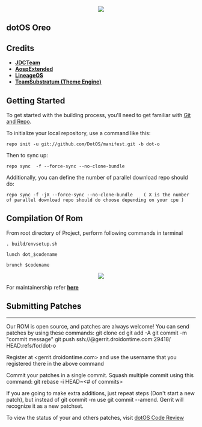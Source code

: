 <p align="center">
<img src="https://github.com/DotOS/manifest/blob/dot-o/dot.png" > 
</p>

## dotOS Oreo ##


Credits
-------
* [**JDCTeam**](https://github.com/AOSP-JF-MM)
* [**AospExtended**](https://github.com/AospExtended)
* [**LineageOS**](https://github.com/LineageOS)
* [**TeamSubstratum (Theme Engine)**](https://github.com/Substratum)


Getting Started
---------------

To get started with the building process, you'll need to get familiar with [Git and Repo](http://source.android.com/source/using-repo.html).

To initialize your local repository, use a command like this:

    repo init -u git://github.com/DotOS/manifest.git -b dot-o

Then to sync up:

    repo sync  -f --force-sync --no-clone-bundle

Additionally, you can define the number of parallel download repo should do:

    repo sync -f -jX --force-sync --no-clone-bundle    ( X is the number of parallel download repo should do choose depending on your cpu )

 Compilation Of Rom
 ----------------------------------

From root directory of Project, perform following commands in terminal

	. build/envsetup.sh
   
    lunch dot_$codename
   
	brunch $codename

<p align="center">
<img src="https://github.com/DotOS/manifest/blob/dot-n/dotlogo.png" > 
</p>

For maintainership refer [**here**](https://github.com/DotOS/android_vendor_dot/blob/dot-n/README.mkdn) 

## Submitting Patches ##
------------------
Our ROM is open source, and patches are always welcome!
You can send patches by using these commands:
    git clone <project>
    cd <project>
    <make edits>
    git add -A
    git commit -m "commit message"
    git push ssh://<username>@gerrit.droidontime.com:29418/<project> HEAD:refs/for/dot-o

Register at <gerrit.droidontime.com> and use the username that you registered there in the above command

Commit your patches in a single commit. Squash multiple commit using this command: git rebase -i HEAD~<# of commits>

If you are going to make extra additions, just repeat steps (Don't start a new patch), but instead of git commit -m
use git commit --amend. Gerrit will recognize it as a new patchset.

To view the status of your and others patches, visit [dotOS Code Review](https://gerrit.droidontime.com)